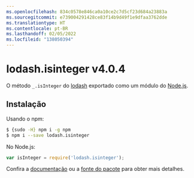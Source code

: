 ```yaml
---
ms.openlocfilehash: 834c0578e846ca0a10ce2c7d5cf23d684a23883a
ms.sourcegitcommit: e739004291428ce83f14b9d49f1e9dfaa3762dde
ms.translationtype: HT
ms.contentlocale: pt-BR
ms.lasthandoff: 02/05/2022
ms.locfileid: "138050394"
---
```

# <a name="lodashisinteger-v404"></a>lodash.isinteger v4.0.4

O método `_.isInteger` do [lodash](https://lodash.com/) exportado como um módulo do [Node.js](https://nodejs.org/).

## <a name="installation"></a>Instalação

Usando o npm:
```bash
$ {sudo -H} npm i -g npm
$ npm i --save lodash.isinteger
```

No Node.js:
```js
var isInteger = require('lodash.isinteger');
```

Confira a [documentação](https://lodash.com/docs#isInteger) ou a [fonte do pacote](https://github.com/lodash/lodash/blob/4.0.4-npm-packages/lodash.isinteger) para obter mais detalhes.

